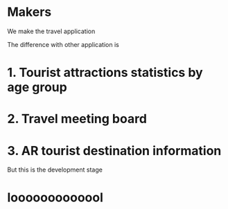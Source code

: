 # Makers

 We make the travel application

 The difference with other application is
# 1. Tourist attractions statistics by age group
# 2. Travel meeting board
# 3. AR tourist destination information

 But this is the development stage

# looooooooooool
